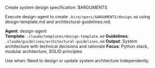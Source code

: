 Create system design specification: $ARGUMENTS

Execute design-agent to create `.kiro/specs/$ARGUMENTS/design.md` using design-template.md and architectural-guidelines.md.

**Agent**: design-agent  
**Template**: `.claude/templates/design-template.md`
**Guidelines**: `.claude/guidelines/architectural-guidelines.md`
**Output**: System architecture with technical decisions and rationale
**Focus**: Python stack, modular architecture, SOLID principles

Use when: Need to design or update system architecture independently.